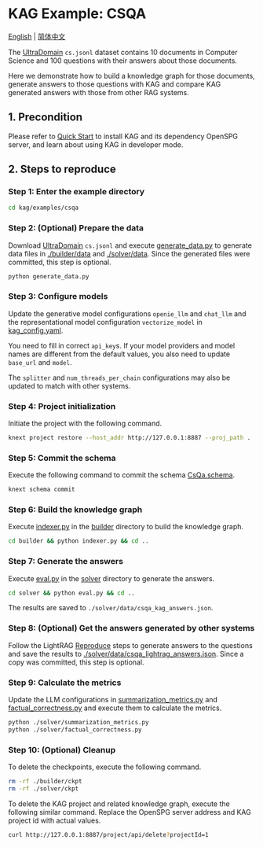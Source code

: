 # KAG Example: CSQA

[English](./README.md) |
[简体中文](./README_cn.md)

The [UltraDomain](https://huggingface.co/datasets/TommyChien/UltraDomain/tree/main) ``cs.jsonl`` dataset contains 10 documents in Computer Science and 100 questions with their answers about those documents.

Here we demonstrate how to build a knowledge graph for those documents, generate answers to those questions with KAG and compare KAG generated answers with those from other RAG systems.

## 1. Precondition

Please refer to [Quick Start](https://openspg.yuque.com/ndx6g9/cwh47i/rs7gr8g4s538b1n7) to install KAG and its dependency OpenSPG server, and learn about using KAG in developer mode.

## 2. Steps to reproduce

### Step 1: Enter the example directory

```bash
cd kag/examples/csqa
```

### Step 2: (Optional) Prepare the data

Download [UltraDomain](https://huggingface.co/datasets/TommyChien/UltraDomain/tree/main) ``cs.jsonl`` and execute [generate_data.py](./generate_data.py) to generate data files in [./builder/data](./builder/data) and [./solver/data](./solver/data). Since the generated files were committed, this step is optional.

```bash
python generate_data.py
```

### Step 3: Configure models

Update the generative model configurations ``openie_llm`` and ``chat_llm`` and the representational model configuration ``vectorize_model`` in [kag_config.yaml](./kag_config.yaml).

You need to fill in correct ``api_key``s. If your model providers and model names are different from the default values, you also need to update ``base_url`` and ``model``.

The ``splitter`` and ``num_threads_per_chain`` configurations may also be updated to match with other systems.

### Step 4: Project initialization

Initiate the project with the following command.

```bash
knext project restore --host_addr http://127.0.0.1:8887 --proj_path .
```

### Step 5: Commit the schema

Execute the following command to commit the schema [CsQa.schema](./schema/CsQa.schema).

```bash
knext schema commit
```

### Step 6: Build the knowledge graph

Execute [indexer.py](./builder/indexer.py) in the [builder](./builder) directory to build the knowledge graph.

```bash
cd builder && python indexer.py && cd ..
```

### Step 7: Generate the answers

Execute [eval.py](./solver/eval.py) in the [solver](./solver) directory to generate the answers.

```bash
cd solver && python eval.py && cd ..
```

The results are saved to ``./solver/data/csqa_kag_answers.json``.

### Step 8: (Optional) Get the answers generated by other systems

Follow the LightRAG [Reproduce](https://github.com/HKUDS/LightRAG?tab=readme-ov-file#reproduce) steps to generate answers to the questions and save the results to [./solver/data/csqa_lightrag_answers.json](./solver/data/csqa_lightrag_answers.json). Since a copy was committed, this step is optional.

### Step 9: Calculate the metrics

Update the LLM configurations in [summarization_metrics.py](./solver/summarization_metrics.py) and [factual_correctness.py](./solver/factual_correctness.py) and execute them to calculate the metrics.

```bash
python ./solver/summarization_metrics.py
python ./solver/factual_correctness.py
```

### Step 10: (Optional) Cleanup

To delete the checkpoints, execute the following command.

```bash
rm -rf ./builder/ckpt
rm -rf ./solver/ckpt
```

To delete the KAG project and related knowledge graph, execute the following similar command. Replace the OpenSPG server address and KAG project id with actual values.

```bash
curl http://127.0.0.1:8887/project/api/delete?projectId=1
```

